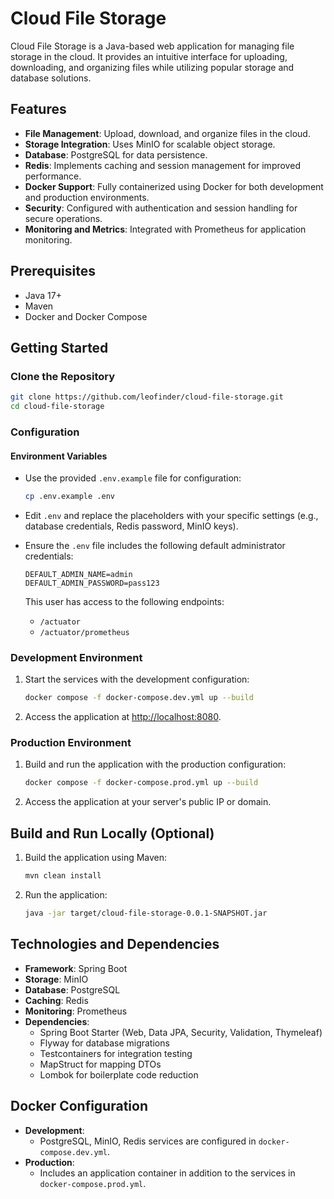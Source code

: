 # Cloud File Storage

Cloud File Storage is a Java-based web application for managing file storage in the cloud. It provides an intuitive interface for uploading, downloading, and organizing files while utilizing popular storage and database solutions.

## Features

- **File Management**: Upload, download, and organize files in the cloud.
- **Storage Integration**: Uses MinIO for scalable object storage.
- **Database**: PostgreSQL for data persistence.
- **Redis**: Implements caching and session management for improved performance.
- **Docker Support**: Fully containerized using Docker for both development and production environments.
- **Security**: Configured with authentication and session handling for secure operations.
- **Monitoring and Metrics**: Integrated with Prometheus for application monitoring.

## Prerequisites

- Java 17+
- Maven
- Docker and Docker Compose

## Getting Started

### Clone the Repository

```bash
git clone https://github.com/leofinder/cloud-file-storage.git
cd cloud-file-storage
```

### Configuration

#### Environment Variables
- Use the provided `.env.example` file for configuration:
    ```bash
    cp .env.example .env
    ```
- Edit `.env` and replace the placeholders with your specific settings (e.g., database credentials, Redis password, MinIO keys).

- Ensure the `.env` file includes the following default administrator credentials:
    ```
    DEFAULT_ADMIN_NAME=admin
    DEFAULT_ADMIN_PASSWORD=pass123
    ```
  This user has access to the following endpoints:
    - `/actuator`
    - `/actuator/prometheus`

### Development Environment

1. Start the services with the development configuration:
    ```bash
    docker compose -f docker-compose.dev.yml up --build
    ```
2. Access the application at [http://localhost:8080](http://localhost:8080).

### Production Environment

1. Build and run the application with the production configuration:
    ```bash
    docker compose -f docker-compose.prod.yml up --build
    ```
2. Access the application at your server's public IP or domain.

## Build and Run Locally (Optional)

1. Build the application using Maven:
    ```bash
    mvn clean install
    ```
2. Run the application:
    ```bash
    java -jar target/cloud-file-storage-0.0.1-SNAPSHOT.jar
    ```

## Technologies and Dependencies

- **Framework**: Spring Boot
- **Storage**: MinIO
- **Database**: PostgreSQL
- **Caching**: Redis
- **Monitoring**: Prometheus
- **Dependencies**:
    - Spring Boot Starter (Web, Data JPA, Security, Validation, Thymeleaf)
    - Flyway for database migrations
    - Testcontainers for integration testing
    - MapStruct for mapping DTOs
    - Lombok for boilerplate code reduction

## Docker Configuration

- **Development**:
    - PostgreSQL, MinIO, Redis services are configured in `docker-compose.dev.yml`.
- **Production**:
    - Includes an application container in addition to the services in `docker-compose.prod.yml`.